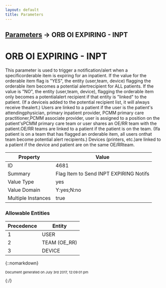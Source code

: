```yaml
---
layout: default
title: Parameters
---
```


## [Parameters](TableOfContents) &#8594; ORB OI EXPIRING - INPT
# ORB OI EXPIRING - INPT

This parameter is used to trigger a notification/alert when a specificorderable item is expiring for an inpatient.   If the value for the orderable item flag is &quot;YES&quot;, the entity (user,team, device) flagging the orderable item becomes a potential alertrecipient for ALL patients.  If the value is &quot;NO&quot;, the entity (user,team, device), flagging the orderable item only becomes a potentialalert recipient if that entity is &quot;linked&quot; to the patient.  (If a deviceis added to the potential recipient list, it will always receive thealert.) Users are linked to a patient if the user is the patient&#x27;s attendingphysician, primary inpatient provider, PCMM primary care practitioner,PCMM associate provider, user is assigned to a position on the patient&#x27;sPCMM primary care team or user shares an OE/RR team with the patient.OE/RR teams are linked to a patient if the patient is on the team. (Ifa patient is on a team that has flagged an orderable item, all users onthat team become potential alert recipients.)  Devices (printers, etc.)are linked to a patient if the device and patient are on the same OE/RRteam. 

Property | Value
--- | ---
ID | 4681
Summary | Flag Item to Send INPT EXPIRING Notifs
Value Type | yes
Value Domain | Y:yes;N:no
Multiple Instances | true

### Allowable Entities

Precedence | Entity
--- | ---
1 | USER
2 | TEAM (OE_RR)
3 | DEVICE

{::nomarkdown} <br/><p style="font-size: 11px">Document generated on July 3rd 2017, 12:09:01 pm</p>{:/}